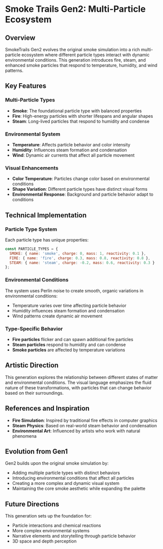 # Smoke Trails Gen2: Multi-Particle Ecosystem

## Overview

SmokeTrails Gen2 evolves the original smoke simulation into a rich multi-particle ecosystem where different particle types interact with dynamic environmental conditions. This generation introduces fire, steam, and enhanced smoke particles that respond to temperature, humidity, and wind patterns.

## Key Features

### Multi-Particle Types
- **Smoke**: The foundational particle type with balanced properties
- **Fire**: High-energy particles with shorter lifespans and angular shapes
- **Steam**: Long-lived particles that respond to humidity and condense

### Environmental System
- **Temperature**: Affects particle behavior and color intensity
- **Humidity**: Influences steam formation and condensation
- **Wind**: Dynamic air currents that affect all particle movement

### Visual Enhancements
- **Color Temperature**: Particles change color based on environmental conditions
- **Shape Variation**: Different particle types have distinct visual forms
- **Environmental Response**: Background and particle behavior adapt to conditions

## Technical Implementation

### Particle Type System
Each particle type has unique properties:
```javascript
const PARTICLE_TYPES = {
  SMOKE: { name: 'smoke', charge: 0, mass: 1, reactivity: 0.1 },
  FIRE: { name: 'fire', charge: 0.3, mass: 0.8, reactivity: 0.8 },
  STEAM: { name: 'steam', charge: -0.2, mass: 0.6, reactivity: 0.3 }
};
```

### Environmental Conditions
The system uses Perlin noise to create smooth, organic variations in environmental conditions:
- Temperature varies over time affecting particle behavior
- Humidity influences steam formation and condensation
- Wind patterns create dynamic air movement

### Type-Specific Behavior
- **Fire particles** flicker and can spawn additional fire particles
- **Steam particles** respond to humidity and can condense
- **Smoke particles** are affected by temperature variations

## Artistic Direction

This generation explores the relationship between different states of matter and environmental conditions. The visual language emphasizes the fluid nature of these transformations, with particles that can change behavior based on their surroundings.

## References and Inspiration

- **Fire Simulation**: Inspired by traditional fire effects in computer graphics
- **Steam Physics**: Based on real-world steam behavior and condensation
- **Environmental Art**: Influenced by artists who work with natural phenomena

## Evolution from Gen1

Gen2 builds upon the original smoke simulation by:
- Adding multiple particle types with distinct behaviors
- Introducing environmental conditions that affect all particles
- Creating a more complex and dynamic visual system
- Maintaining the core smoke aesthetic while expanding the palette

## Future Directions

This generation sets up the foundation for:
- Particle interactions and chemical reactions
- More complex environmental systems
- Narrative elements and storytelling through particle behavior
- 3D space and depth perception 